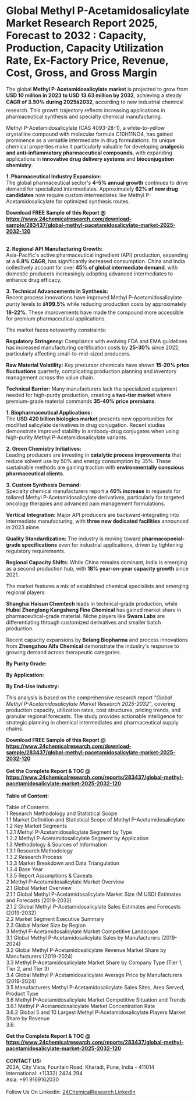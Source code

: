 <h1>Global Methyl P-Acetamidosalicylate Market Research Report 2025, Forecast to 2032 : Capacity, Production, Capacity Utilization Rate, Ex-Factory Price, Revenue, Cost, Gross, and Gross Margin</h1><p>The global <strong>Methyl P-Acetamidosalicylate market</strong> is projected to grow from <strong>USD 10 million in 2023 to USD 13.63 million by 2032</strong>, achieving a steady <strong>CAGR of 3.50% during 2025â2032</strong>, according to new industrial chemical research. This growth trajectory reflects increasing applications in pharmaceutical synthesis and specialty chemical manufacturing.</p><p>Methyl P-Acetamidosalicylate (CAS 4093-28-1), a white-to-yellow crystalline compound with molecular formula C10H11NO4, has gained prominence as a versatile intermediate in drug formulations. Its unique chemical properties make it particularly valuable for developing <strong>analgesic and anti-inflammatory pharmaceutical compounds</strong>, with expanding applications in <strong>innovative drug delivery systems</strong> and <strong>bioconjugation chemistry</strong>.</p><p><strong>1. Pharmaceutical Industry Expansion:</strong><br>
The global pharmaceutical sector's <strong>4-5% annual growth</strong> continues to drive demand for specialized intermediates. Approximately <strong>62% of new drug candidates</strong> now require custom intermediates like Methyl P-Acetamidosalicylate for optimized synthesis routes.</p><div><b>Download FREE Sample of this Report @ 
            <a href="https://www.24chemicalresearch.com/download-sample/283437/global-methyl-pacetamidosalicylate-market-2025-2032-120">
            https://www.24chemicalresearch.com/download-sample/283437/global-methyl-pacetamidosalicylate-market-2025-2032-120</a></b></div><br><p><strong>2. Regional API Manufacturing Growth:</strong><br>
Asia-Pacific's active pharmaceutical ingredient (API) production, expanding at a <strong>6.8% CAGR</strong>, has significantly increased consumption. China and India collectively account for over <strong>45% of global intermediate demand</strong>, with domestic producers increasingly adopting advanced intermediates to enhance drug efficacy.</p><p><strong>3. Technical Advancements in Synthesis:</strong><br>
Recent process innovations have improved Methyl P-Acetamidosalicylate purity levels to <strong>â¥99.5%</strong> while reducing production costs by approximately <strong>18-22%</strong>. These improvements have made the compound more accessible for premium pharmaceutical applications.</p><p>The market faces noteworthy constraints:</p><p><strong>Regulatory Stringency:</strong> Compliance with evolving FDA and EMA guidelines has increased manufacturing certification costs by <strong>25-30%</strong> since 2022, particularly affecting small-to-mid-sized producers.</p><p><strong>Raw Material Volatility:</strong> Key precursor chemicals have shown <strong>15-20% price fluctuations</strong> quarterly, complicating production planning and inventory management across the value chain.</p><p><strong>Technical Barrier:</strong> Many manufacturers lack the specialized equipment needed for high-purity production, creating a <strong>two-tier market</strong> where premium-grade material commands <strong>35-40% price premiums</strong>.</p><p><strong>1. Biopharmaceutical Applications:</strong><br>
The <strong>USD 420 billion biologics market</strong> presents new opportunities for modified salicylate derivatives in drug conjugation. Recent studies demonstrate improved stability in antibody-drug conjugates when using high-purity Methyl P-Acetamidosalicylate variants.</p><p><strong>2. Green Chemistry Initiatives:</strong><br>
Leading producers are investing in <strong>catalytic process improvements</strong> that reduce solvent use by 50% and energy consumption by 35%. These sustainable methods are gaining traction with <strong>environmentally conscious pharmaceutical clients</strong>.</p><p><strong>3. Custom Synthesis Demand:</strong><br>
Specialty chemical manufacturers report a <strong>40% increase</strong> in requests for tailored Methyl P-Acetamidosalicylate derivatives, particularly for targeted oncology therapies and advanced pain management formulations.</p><p><strong>Vertical Integration:</strong> Major API producers are backward-integrating into intermediate manufacturing, with <strong>three new dedicated facilities</strong> announced in 2023 alone.</p><p><strong>Quality Standardization:</strong> The industry is moving toward <strong>pharmacopoeial-grade specifications</strong> even for industrial applications, driven by tightening regulatory requirements.</p><p><strong>Regional Capacity Shifts:</strong> While China remains dominant, India is emerging as a second production hub, with <strong>18% year-on-year capacity growth</strong> since 2021.</p><p>The market features a mix of established chemical specialists and emerging regional players:</p><p><strong>Shanghai Haisun Chemtech</strong> leads in technical-grade production, while <strong>Hubei Zhonglong Kangsheng Fine Chemical</strong> has gained market share in pharmaceutical-grade material. Niche players like <strong>Swara Labs</strong> are differentiating through customized derivatives and smaller batch production.</p><p>Recent capacity expansions by <strong>Belang Biopharma</strong> and process innovations from <strong>Zhengzhou Alfa Chemical</strong> demonstrate the industry's response to growing demand across therapeutic categories.</p><p><strong>By Purity Grade:</strong></p><p><strong>By Application:</strong></p><p><strong>By End-Use Industry:</strong></p><p>This analysis is based on the comprehensive research report <em>"Global Methyl P-Acetamidosalicylate Market Research 2025-2032"</em>, covering production capacity, utilization rates, cost structures, pricing trends, and granular regional forecasts. The study provides actionable intelligence for strategic planning in chemical intermediates and pharmaceutical supply chains.</p><div><b>Download FREE Sample of this Report @ 
            <a href="https://www.24chemicalresearch.com/download-sample/283437/global-methyl-pacetamidosalicylate-market-2025-2032-120">
            https://www.24chemicalresearch.com/download-sample/283437/global-methyl-pacetamidosalicylate-market-2025-2032-120</a></b></div><br><div><b>Get the Complete Report & TOC @ 
            <a href="https://www.24chemicalresearch.com/reports/283437/global-methyl-pacetamidosalicylate-market-2025-2032-120">
            https://www.24chemicalresearch.com/reports/283437/global-methyl-pacetamidosalicylate-market-2025-2032-120</a></b></div><br>
            <b>Table of Content:</b><p>Table of Contents<br />
1 Research Methodology and Statistical Scope<br />
1.1 Market Definition and Statistical Scope of Methyl P-Acetamidosalicylate<br />
1.2 Key Market Segments<br />
1.2.1 Methyl P-Acetamidosalicylate Segment by Type<br />
1.2.2 Methyl P-Acetamidosalicylate Segment by Application<br />
1.3 Methodology & Sources of Information<br />
1.3.1 Research Methodology<br />
1.3.2 Research Process<br />
1.3.3 Market Breakdown and Data Triangulation<br />
1.3.4 Base Year<br />
1.3.5 Report Assumptions & Caveats<br />
2 Methyl P-Acetamidosalicylate Market Overview<br />
2.1 Global Market Overview<br />
2.1.1 Global Methyl P-Acetamidosalicylate Market Size (M USD) Estimates and Forecasts (2019-2032)<br />
2.1.2 Global Methyl P-Acetamidosalicylate Sales Estimates and Forecasts (2019-2032)<br />
2.2 Market Segment Executive Summary<br />
2.3 Global Market Size by Region<br />
3 Methyl P-Acetamidosalicylate Market Competitive Landscape<br />
3.1 Global Methyl P-Acetamidosalicylate Sales by Manufacturers (2019-2024)<br />
3.2 Global Methyl P-Acetamidosalicylate Revenue Market Share by Manufacturers (2019-2024)<br />
3.3 Methyl P-Acetamidosalicylate Market Share by Company Type (Tier 1, Tier 2, and Tier 3)<br />
3.4 Global Methyl P-Acetamidosalicylate Average Price by Manufacturers (2019-2024)<br />
3.5 Manufacturers Methyl P-Acetamidosalicylate Sales Sites, Area Served, Product Type<br />
3.6 Methyl P-Acetamidosalicylate Market Competitive Situation and Trends<br />
3.6.1 Methyl P-Acetamidosalicylate Market Concentration Rate<br />
3.6.2 Global 5 and 10 Largest Methyl P-Acetamidosalicylate Players Market Share by Revenue<br />
3.6.</p><div><b>Get the Complete Report & TOC @ 
            <a href="https://www.24chemicalresearch.com/reports/283437/global-methyl-pacetamidosalicylate-market-2025-2032-120">
            https://www.24chemicalresearch.com/reports/283437/global-methyl-pacetamidosalicylate-market-2025-2032-120</a></b></div><br><b>CONTACT US:</b><br>
            203A, City Vista, Fountain Road, Kharadi, Pune, India - 411014<br>
            International: +1(332) 2424 294<br>
            Asia: +91 9169162030 <br><br>
            Follow Us On LinkedIn: <a href="https://www.linkedin.com/company/24chemicalresearch/">24ChemicalResearch LinkedIn</a>